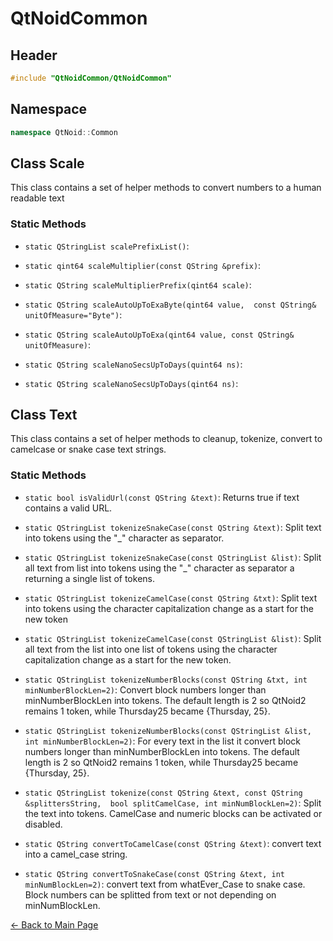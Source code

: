 # QtNoidCommon


## Header

```cpp
#include "QtNoidCommon/QtNoidCommon"
```

## Namespace

```cpp
namespace QtNoid::Common
```

## Class Scale
This class contains a set of helper methods to convert numbers to a human readable
text 

### Static Methods
 - `static QStringList scalePrefixList()`:
  - `static qint64 scaleMultiplier(const QString &prefix)`:
 - `static QString scaleMultiplierPrefix(qint64 scale)`:
 
 - `static QString scaleAutoUpToExaByte(qint64 value, 
    const QString& unitOfMeasure="Byte")`:    
 - `static QString scaleAutoUpToExa(qint64 value, const QString& unitOfMeasure)`:
 
 - `static QString scaleNanoSecsUpToDays(quint64 ns)`:
 - `static QString scaleNanoSecsUpToDays(qint64 ns)`:


## Class Text
This class contains a set of helper methods to cleanup, tokenize, convert 
to camelcase or snake case text strings.

### Static Methods

- `static bool isValidUrl(const QString &text)`: Returns true if text contains
    a valid URL.

- `static QStringList tokenizeSnakeCase(const QString &text)`: Split text into tokens
using the "_" character as separator.
- `static QStringList tokenizeSnakeCase(const QStringList &list)`: Split all text from list 
into tokens using the "_" character as separator a returning a single list of tokens.


- `static QStringList tokenizeCamelCase(const QString &txt)`: Split text into tokens
using the character capitalization change as a start for the new token
- `static QStringList tokenizeCamelCase(const QStringList &list)`: Split all text 
from the list into one list of tokens using the character capitalization change as 
a start for the new token.

- `static QStringList tokenizeNumberBlocks(const QString &txt, int minNumberBlockLen=2)`: 
Convert block numbers longer than minNumberBlockLen into tokens. The default length 
is 2 so QtNoid2 remains 1 token, while Thursday25 became {Thursday, 25}.
- `static QStringList tokenizeNumberBlocks(const QStringList &list, int minNumberBlockLen=2)`: 
For every text in the list it convert block numbers longer than minNumberBlockLen 
into tokens. The default length is 2 so QtNoid2 remains 1 token, while Thursday25 
became {Thursday, 25}.

- `static QStringList tokenize(const QString &text, const QString &splittersString, 
    bool splitCamelCase, int minNumBlockLen=2)`: Split the text into tokens. CamelCase
    and numeric blocks can be activated or disabled.

- `static QString convertToCamelCase(const QString &text)`: convert text into a 
camel_case string.

- `static QString convertToSnakeCase(const QString &text, int minNumBlockLen=2)`: 
convert text from whatEver_Case to snake case. Block numbers can be splitted from
text or not depending on minNumBlockLen.



[← Back to Main Page](./../README.md)

